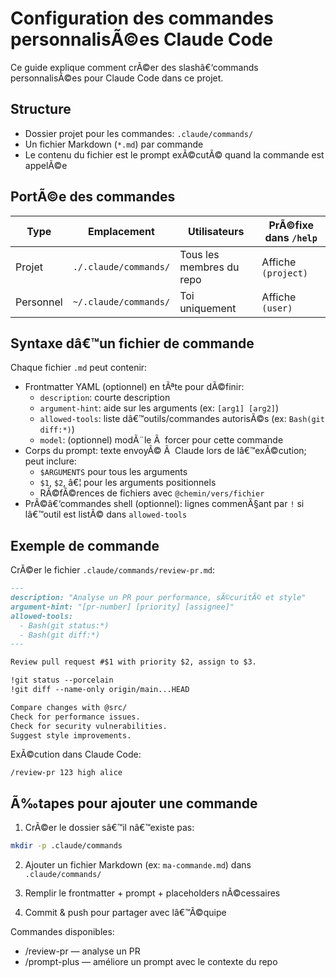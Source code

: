 ﻿# Configuration des commandes personnalisÃ©es Claude Code

Ce guide explique comment crÃ©er des slashâ€‘commands personnalisÃ©es pour Claude Code dans ce projet.

## Structure

- Dossier projet pour les commandes: `.claude/commands/`
- Un fichier Markdown (`*.md`) par commande
- Le contenu du fichier est le prompt exÃ©cutÃ© quand la commande est appelÃ©e

## PortÃ©e des commandes

| Type | Emplacement | Utilisateurs | PrÃ©fixe dans `/help` |
|------|-------------|--------------|----------------------|
| Projet | `./.claude/commands/` | Tous les membres du repo | Affiche `(project)` |
| Personnel | `~/.claude/commands/` | Toi uniquement | Affiche `(user)` |

## Syntaxe dâ€™un fichier de commande

Chaque fichier `.md` peut contenir:

- Frontmatter YAML (optionnel) en tÃªte pour dÃ©finir:
  - `description`: courte description
  - `argument-hint`: aide sur les arguments (ex: `[arg1] [arg2]`)
  - `allowed-tools`: liste dâ€™outils/commandes autorisÃ©s (ex: `Bash(git diff:*)`)
  - `model`: (optionnel) modÃ¨le Ã  forcer pour cette commande
- Corps du prompt: texte envoyÃ© Ã  Claude lors de lâ€™exÃ©cution; peut inclure:
  - `$ARGUMENTS` pour tous les arguments
  - `$1`, `$2`, â€¦ pour les arguments positionnels
  - RÃ©fÃ©rences de fichiers avec `@chemin/vers/fichier`
- PrÃ©â€‘commandes shell (optionnel): lignes commenÃ§ant par `!` si lâ€™outil est listÃ© dans `allowed-tools`

## Exemple de commande

CrÃ©er le fichier `.claude/commands/review-pr.md`:

```markdown
---
description: "Analyse un PR pour performance, sÃ©curitÃ© et style"
argument-hint: "[pr-number] [priority] [assignee]"
allowed-tools:
  - Bash(git status:*)
  - Bash(git diff:*)
---

Review pull request #$1 with priority $2, assign to $3.

!git status --porcelain
!git diff --name-only origin/main...HEAD

Compare changes with @src/
Check for performance issues.
Check for security vulnerabilities.
Suggest style improvements.
```

ExÃ©cution dans Claude Code:

```text
/review-pr 123 high alice
```

## Ã‰tapes pour ajouter une commande

1) CrÃ©er le dossier sâ€™il nâ€™existe pas:

```bash
mkdir -p .claude/commands
```

2) Ajouter un fichier Markdown (ex: `ma-commande.md`) dans `.claude/commands/`

3) Remplir le frontmatter + prompt + placeholders nÃ©cessaires

4) Commit & push pour partager avec lâ€™Ã©quipe



Commandes disponibles:
- /review-pr — analyse un PR
- /prompt-plus — améliore un prompt avec le contexte du repo
